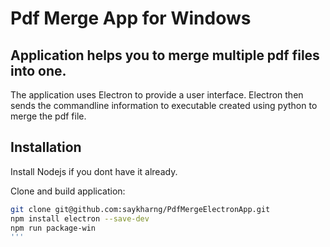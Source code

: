 # Pdf Merge App for Windows

## Application helps you to merge multiple pdf files into one.

The application uses Electron to provide a user interface. Electron then sends the commandline information to executable created using python to  merge the pdf file.

## Installation

Install Nodejs if you dont have it already.

Clone and build application:

```bash
git clone git@github.com:saykharng/PdfMergeElectronApp.git
npm install electron --save-dev
npm run package-win
'''
